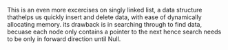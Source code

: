 This is an even more excercises on singly linked list, a data structure thathelps us quickly insert and delete data, with ease of dynamically allocating memory. its drawback is in searching through to find data, becuase each node only contains a pointer to the next hence search needs to be only in forward direction until Null.
